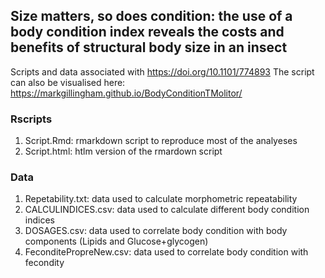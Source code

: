 ## Size matters, so does condition: the use of a body condition index reveals the costs and benefits of structural body size in an insect

Scripts and data associated with https://doi.org/10.1101/774893
The script can also be visualised here: https://markgillingham.github.io/BodyConditionTMolitor/

### Rscripts
1. Script.Rmd: rmarkdown script to reproduce most of the analyeses
2. Script.html: htlm version of the rmardown script

### Data
1. Repetability.txt: data used to calculate morphometric repeatability
2. CALCULINDICES.csv: data used to calculate different body condition indices 
3. DOSAGES.csv: data used to correlate body condition with body components (Lipids and Glucose+glycogen)
4. FeconditePropreNew.csv: data used to correlate body condition with fecondity
